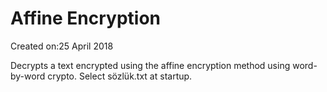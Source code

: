 # Affine Encryption 
Created on:25 April 2018

Decrypts a text encrypted using the affine encryption method using word-by-word crypto.
Select sözlük.txt at startup.
